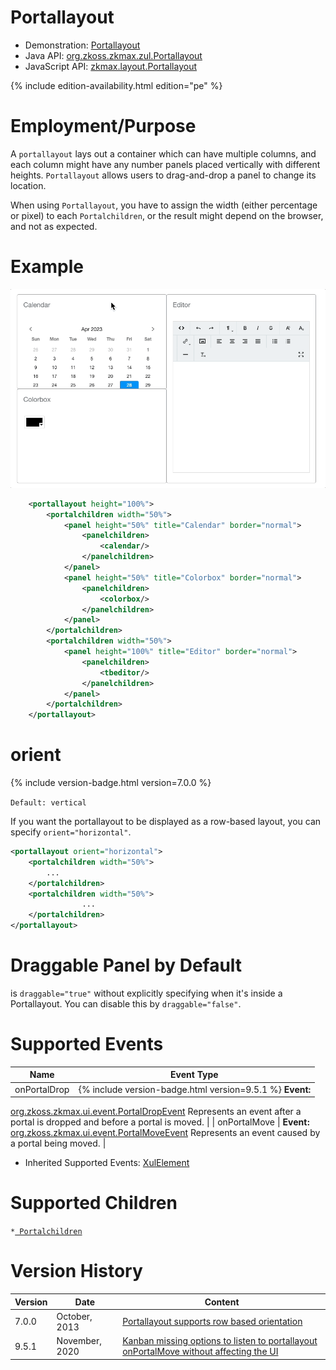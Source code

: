 

# Portallayout

- Demonstration:
  [Portallayout](http://www.zkoss.org/zkdemo/layout/portal_layout)
- Java API: [org.zkoss.zkmax.zul.Portallayout](https://www.zkoss.org/javadoc/latest/zk/org/zkoss/zkmax/zul/Portallayout.html)
- JavaScript API:
  [zkmax.layout.Portallayout](https://www.zkoss.org/javadoc/latest/jsdoc/classes/zkmax.layout.Portallayout.html)


<!--REQUIRED ZK EDITION: PE -->
{% include edition-availability.html edition="pe" %}

# Employment/Purpose

A `portallayout` lays out a container which can have multiple columns,
and each column might have any number panels placed vertically with
different heights. `Portallayout` allows users to drag-and-drop a panel
to change its location.

When using `Portallayout`, you have to assign the width (either
percentage or pixel) to each `Portalchildren`, or the result might
depend on the browser, and not as expected.

# Example

![](/zk_component_ref/images/zkcomref_portallayout.gif)

```xml
    <portallayout height="100%">
        <portalchildren width="50%">
            <panel height="50%" title="Calendar" border="normal">
                <panelchildren>
                    <calendar/>
                </panelchildren>
            </panel>
            <panel height="50%" title="Colorbox" border="normal">
                <panelchildren>
                    <colorbox/>
                </panelchildren>
            </panel>
        </portalchildren>
        <portalchildren width="50%">
            <panel height="100%" title="Editor" border="normal">
                <panelchildren>
                    <tbeditor/>
                </panelchildren>
            </panel>
        </portalchildren>
    </portallayout>
```

# orient

{% include version-badge.html version=7.0.0 %}

`Default: vertical`

If you want the portallayout to be displayed as a row-based layout, you
can specify `orient="horizontal"`.

```xml
<portallayout orient="horizontal">
    <portalchildren width="50%">
        ...
    </portalchildren>
    <portalchildren width="50%">
                ...
    </portalchildren>
</portallayout>
```

# Draggable Panel by Default

<panel> is `draggable="true"` without explicitly specifying when it's
inside a Portallayout. You can disable this by `draggable="false"`.

# Supported Events

| Name | Event Type |
|---|---|
| onPortalDrop | {% include version-badge.html version=9.5.1 %} <strong>Event:</strong>
[org.zkoss.zkmax.ui.event.PortalDropEvent](https://www.zkoss.org/javadoc/latest/zk/org/zkoss/zkmax/ui/event/PortalDropEvent.html)
Represents an event after a portal is dropped and before a portal is
moved. |
| onPortalMove | <strong>Event:</strong>
[org.zkoss.zkmax.ui.event.PortalMoveEvent](https://www.zkoss.org/javadoc/latest/zk/org/zkoss/zkmax/ui/event/PortalMoveEvent.html) Represents
an event caused by a portal being moved. |

- Inherited Supported Events: [ XulElement]({{site.baseurl}}/zk_component_ref/xulelement#Supported_Events)

# Supported Children

`*`[` Portalchildren`]({{site.baseurl}}/zk_component_ref/portalchildren)

# Version History

| Version | Date           | Content                                                                                                                            |
|---------|----------------|------------------------------------------------------------------------------------------------------------------------------------|
| 7.0.0   | October, 2013  | [Portallayout supports row based orientation](http://tracker.zkoss.org/browse/ZK-1687)                                             |
| 9.5.1   | November, 2020 | [Kanban missing options to listen to portallayout onPortalMove without affecting the UI](https://tracker.zkoss.org/browse/ZK-4423) |



